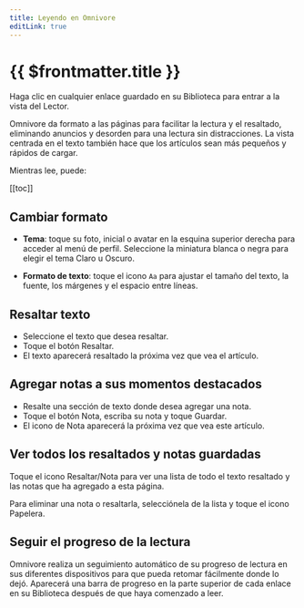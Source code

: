```yaml
---
title: Leyendo en Omnivore
editLink: true
---
```


# {{ $frontmatter.title }}

Haga clic en cualquier enlace guardado en su Biblioteca para entrar a la vista del Lector.

Omnivore da formato a las páginas para facilitar la lectura y el resaltado, eliminando anuncios y desorden para una lectura sin distracciones. La vista centrada en el texto también hace que los artículos sean más pequeños y rápidos de cargar.

Mientras lee, puede:

[[toc]]

## Cambiar formato

- **Tema**: toque su foto, inicial o avatar en la esquina superior derecha para acceder al menú de perfil. Seleccione la miniatura blanca o negra para elegir el tema Claro u Oscuro.

- **Formato de texto**: toque el icono `Aa` para ajustar el tamaño del texto, la fuente, los márgenes y el espacio entre líneas.

## Resaltar texto

- Seleccione el texto que desea resaltar.
- Toque el botón Resaltar.
- El texto aparecerá resaltado la próxima vez que vea el artículo.

## Agregar notas a sus momentos destacados

- Resalte una sección de texto donde desea agregar una nota.
- Toque el botón Nota, escriba su nota y toque Guardar.
- El icono de Nota aparecerá la próxima vez que vea este artículo.

## Ver todos los resaltados y notas guardadas

Toque el icono Resaltar/Nota para ver una lista de todo el texto resaltado y las notas que ha agregado a esta página.

Para eliminar una nota o resaltarla, selecciónela de la lista y toque el icono Papelera.

## Seguir el progreso de la lectura

Omnivore realiza un seguimiento automático de su progreso de lectura en sus diferentes dispositivos para que pueda retomar fácilmente donde lo dejó. Aparecerá una barra de progreso en la parte superior de cada enlace en su Biblioteca después de que haya comenzado a leer.
